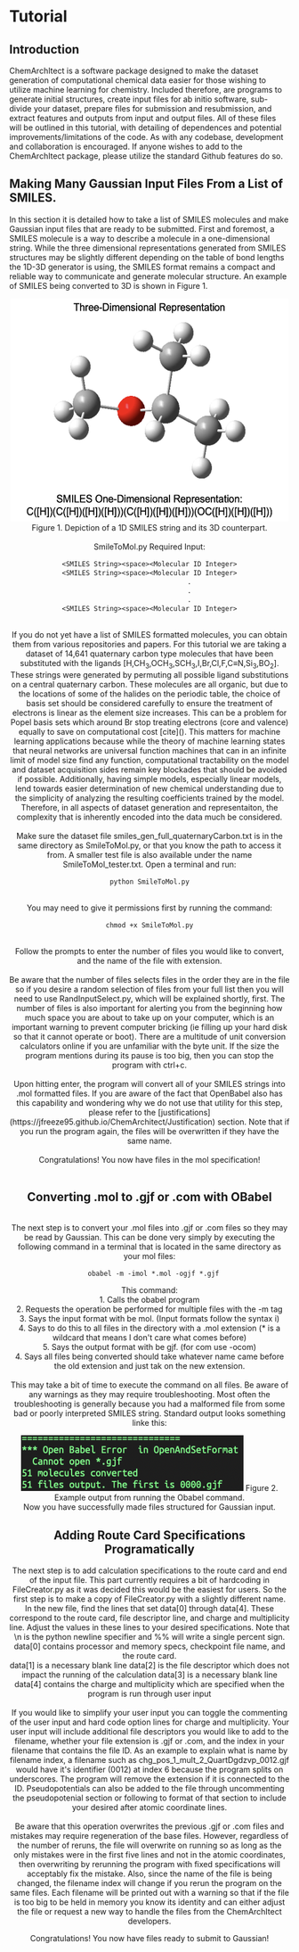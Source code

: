 <h1>Tutorial</h1>

<h2>Introduction</h2>
ChemArchItect is a software package designed to make the dataset generation of computational chemical data easier for those wishing to utilize machine learning for chemistry. Included therefore, are programs to generate initial structures, create input files for ab initio software, sub-divide your dataset, prepare files for submission and resubmission, and extract features and outputs from input and output files. All of these files will be outlined in this tutorial, with detailing of dependences and potential improvements/limitations of the code. As with any codebase, development and collaboration is encouraged. If anyone wishes to add to the ChemArchItect package, please utilize the standard Github features do so.

<h2>Making Many Gaussian Input Files From a List of SMILES.</h2>
In this section it is detailed how to take a list of SMILES molecules and make Gaussian input files that are ready to be submitted. First and foremost, a SMILES molecule is a way to describe a molecule in a one-dimensional string. While the three dimensional representations generated from SMILES structures may be slightly different depending on the table of bond lengths the 1D-3D generator is using, the SMILES format remains a compact and reliable way to communicate and generate molecular structure. An example of SMILES being converted to 3D is shown in Figure 1.
<p><center><img src="https://github.com/jfreeze95/ChemArchitect/blob/023d02da5645215e04e6f8fbc1c24d2997f0ddc5/SMILESEx.png" alt="Figure 1. Depiction of a 1D SMILES string and its 3D counterpart." width="500" height="400" class="center">
Figure 1. Depiction of a 1D SMILES string and its 3D counterpart.</center</p>
 <br><br>
 SmileToMol.py Required Input:

  
    <SMILES String><space><Molecular ID Integer>
    <SMILES String><space><Molecular ID Integer>
                        .
                        .
                        .
    <SMILES String><space><Molecular ID Integer>
      
<br>
If you do not yet have a list of SMILES formatted molecules, you can obtain them from various repositories and papers. For this tutorial we are taking a dataset of 14,641 quaternary carbon type molecules that have been substituted with the ligands [H,CH<sub>3</sub>,OCH<sub>3</sub>,SCH<sub>3</sub>,I,Br,Cl,F,C&equiv;N,Si<sub>3</sub>,BO<sub>2</sub>]. These strings were generated by permuting all possible ligand substitutions on a central quaternary carbon. These molecules are all organic, but due to the locations of some of the halides on the periodic table, the choice of basis set should be considered carefully to ensure the treatment of electrons is linear as the element size increases. This can be a problem for Popel basis sets which around Br stop treating electrons (core and valence) equally to save on computational cost [cite](). This matters for machine learning applications because while the theory of machine learning states that neural networks are universal function machines that can in an infinite limit of model size find any function, computational tractability on the model and dataset acquisition sides remain key blockades that should be avoided if possible. Additionally, having simple models, especially linear models, lend towards easier determination of new chemical understanding due to the simplicity of analyzing the resulting coefficients trained by the model. Therefore, in all aspects of dataset generation and representaiton, the complexity that is inherently encoded into the data much be considered.
<br><br>
Make sure the dataset file smiles_gen_full_quaternaryCarbon.txt is in the same directory as SmileToMol.py, or that you know the path to access it from. A smaller test file is also available under the name SmileToMol_tester.txt. Open a terminal and run:<br>
      
      
    python SmileToMol.py

<br>
You may need to give it permissions first by running the command:<br>
      
      
    chmod +x SmileToMol.py
      
<br>
Follow the prompts to enter the number of files you would like to convert, and the name of the file with extension. <br><br>
Be aware that the number of files selects files in the order they are in the file so if you desire a random selection of files from your full list then you will need to use RandInputSelect.py, which will be explained shortly, first. The number of files is also important for alerting you from the beginning how much space you are about to take up on your computer, which is an important warning to prevent computer bricking (ie filling up your hard disk so that it cannot operate or boot). There are a multitude of unit conversion calculators online if you are unfamiliar with the byte unit. If the size the program mentions during its pause is too big, then you can stop the program with ctrl+c.
<br><br>
  Upon hitting enter, the program will convert all of your SMILES strings into .mol formatted files. If you are aware of the fact that OpenBabel also has this capability and wondering why we do not use that utility for this step, please refer to the [justifications](https://jfreeze95.github.io/ChemArchitect/Justification) section. Note that if you run the program again, the files will be overwritten if they have the same name.
 <br><br>
Congratulations! You now have files in the mol specification!
<br><br>
      <h2>Converting .mol to .gjf or .com with OBabel</h2><br>
The next step is to convert your .mol files into .gjf or .com files so they may be read by Gaussian. This can be done very simply by executing the following command in a terminal that is located in the same directory as your mol files:
      
      
      obabel -m -imol *.mol -ogjf *.gjf
      
      
This command:<br>
      1. Calls the obabel program <br>
      2. Requests the operation be performed for multiple files with the -m tag<br>
      3. Says the input format with be mol. (Input formats follow the syntax i<extension>)<br>
      4. Says to do this to all files in the directory with a .mol extension (* is a wildcard that means I don't care what comes before)<br>
      5. Says the output format with be gjf. (for com use -ocom)<br>
      4. Says all files being converted should take whatever name came before the old extension and just tak on the new extension.<br>
<br>
This may take a bit of time to execute the command on all files. Be aware of any warnings as they may require troubleshooting. Most often the troubleshooting is generally because you had a malformed file from some bad or poorly interpreted SMILES string. Standard output looks something linke this:
<p><center><img src="https://github.com/jfreeze95/ChemArchitect/blob/61019436d2b0021af427bcdf664278c36b4081fb/ObabelEx.png" alt="Figure 2. Example output from running the Obabel command." width="400" height="100" class="center">
Figure 2. Example output from running the Obabel command.</center</p>
<br>
Now you have successfully made files structured for Gaussian input.
  
  <h2>Adding Route Card Specifications Programatically</h2>
 
The next step is to add calculation specifications to the route card and end of the input file. This part currently requires a bit of hardcoding in FileCreator.py as it was decided this would be the easiest for users. So the first step is to make a copy of  FileCreator.py with a slightly different name. In the new file, find the lines that set data[0] through data[4]. These correspond to the route card, file descriptor line, and charge and multiplicity line. Adjust the values in these lines to your desired specifications. Note that \n is the python newline specifier and %% will write a single percent sign. <br>
data[0] contains processor and memory specs, checkpoint file name, and the route card. <br>
data[1] is a necessary blank line
data[2] is the file descriptor which does not impact the running of the calculation
data[3] is a necessary blank line
data[4] contains the charge and multiplicity which are specified when the program is run through user input
 <br><br>
If you would like to simplify your user input you can toggle the commenting of the user input and hard code option lines for charge and multiplicity. Your user input will include additional file descriptors you would like to add to the filename, whether your file extension is .gjf or .com, and the index in your filename that contains the file ID. As an example to explain what is name by filename index, a filename such as chg_pos_1_mult_2_QuartDgdzvp_0012.gjf would have it's identifier (0012) at index 6 because the program splits on underscores. The program will remove the extension if it is connected to the ID. Pseudopotentials can also be added to the file through uncommenting the pseudopotenial section or following to format of that section to include your desired after atomic coordinate lines.
<br><br>
Be aware that this operation overwrites the previous .gjf or .com files and mistakes may require regeneration of the base files. However, regardless of the number of reruns, the file will overwrite on running so as long as the only mistakes were in the first five lines and not in the atomic coordinates, then overwriting by rerunning the program with fixed specifications will acceptably fix the mistake. Also, since the name of the file is being changed, the filename index will change if you rerun the program on the same files. Each filename will be printed out with a warning so that if the file is too big to be held in memory you know its identity and can either adjust the file or request a new way to handle the files from the ChemArchItect developers.
 
Congratulations! You now have files ready to submit to Gaussian!
